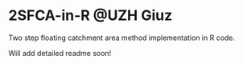 # 2SFCA-in-R @UZH Giuz
Two step floating catchment area method implementation in R code.

Will add detailed readme soon!
